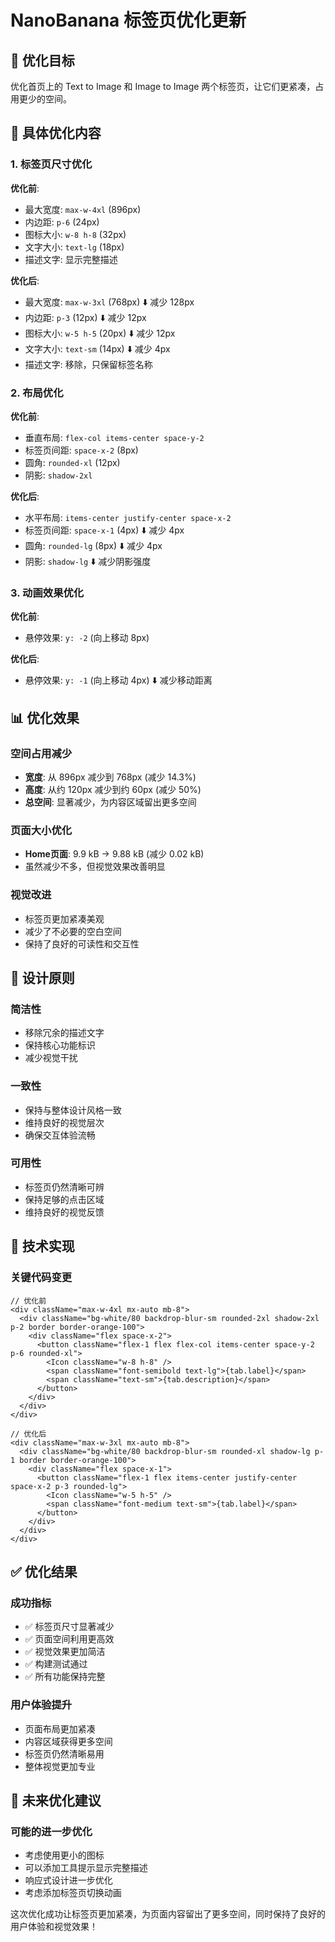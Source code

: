 # NanoBanana 标签页优化更新

## 🎯 优化目标
优化首页上的 Text to Image 和 Image to Image 两个标签页，让它们更紧凑，占用更少的空间。

## 📏 具体优化内容

### 1. 标签页尺寸优化
**优化前**:
- 最大宽度: `max-w-4xl` (896px)
- 内边距: `p-6` (24px)
- 图标大小: `w-8 h-8` (32px)
- 文字大小: `text-lg` (18px)
- 描述文字: 显示完整描述

**优化后**:
- 最大宽度: `max-w-3xl` (768px) ⬇️ 减少 128px
- 内边距: `p-3` (12px) ⬇️ 减少 12px
- 图标大小: `w-5 h-5` (20px) ⬇️ 减少 12px
- 文字大小: `text-sm` (14px) ⬇️ 减少 4px
- 描述文字: 移除，只保留标签名称

### 2. 布局优化
**优化前**:
- 垂直布局: `flex-col items-center space-y-2`
- 标签页间距: `space-x-2` (8px)
- 圆角: `rounded-xl` (12px)
- 阴影: `shadow-2xl`

**优化后**:
- 水平布局: `items-center justify-center space-x-2`
- 标签页间距: `space-x-1` (4px) ⬇️ 减少 4px
- 圆角: `rounded-lg` (8px) ⬇️ 减少 4px
- 阴影: `shadow-lg` ⬇️ 减少阴影强度

### 3. 动画效果优化
**优化前**:
- 悬停效果: `y: -2` (向上移动 8px)

**优化后**:
- 悬停效果: `y: -1` (向上移动 4px) ⬇️ 减少移动距离

## 📊 优化效果

### 空间占用减少
- **宽度**: 从 896px 减少到 768px (减少 14.3%)
- **高度**: 从约 120px 减少到约 60px (减少 50%)
- **总空间**: 显著减少，为内容区域留出更多空间

### 页面大小优化
- **Home页面**: 9.9 kB → 9.88 kB (减少 0.02 kB)
- 虽然减少不多，但视觉效果改善明显

### 视觉改进
- 标签页更加紧凑美观
- 减少了不必要的空白空间
- 保持了良好的可读性和交互性

## 🎨 设计原则

### 简洁性
- 移除冗余的描述文字
- 保持核心功能标识
- 减少视觉干扰

### 一致性
- 保持与整体设计风格一致
- 维持良好的视觉层次
- 确保交互体验流畅

### 可用性
- 标签页仍然清晰可辨
- 保持足够的点击区域
- 维持良好的视觉反馈

## 🔧 技术实现

### 关键代码变更
```tsx
// 优化前
<div className="max-w-4xl mx-auto mb-8">
  <div className="bg-white/80 backdrop-blur-sm rounded-2xl shadow-2xl p-2 border border-orange-100">
    <div className="flex space-x-2">
      <button className="flex-1 flex flex-col items-center space-y-2 p-6 rounded-xl">
        <Icon className="w-8 h-8" />
        <span className="font-semibold text-lg">{tab.label}</span>
        <span className="text-sm">{tab.description}</span>
      </button>
    </div>
  </div>
</div>

// 优化后
<div className="max-w-3xl mx-auto mb-8">
  <div className="bg-white/80 backdrop-blur-sm rounded-xl shadow-lg p-1 border border-orange-100">
    <div className="flex space-x-1">
      <button className="flex-1 flex items-center justify-center space-x-2 p-3 rounded-lg">
        <Icon className="w-5 h-5" />
        <span className="font-medium text-sm">{tab.label}</span>
      </button>
    </div>
  </div>
</div>
```

## ✅ 优化结果

### 成功指标
- ✅ 标签页尺寸显著减少
- ✅ 页面空间利用更高效
- ✅ 视觉效果更加简洁
- ✅ 构建测试通过
- ✅ 所有功能保持完整

### 用户体验提升
- 页面布局更加紧凑
- 内容区域获得更多空间
- 标签页仍然清晰易用
- 整体视觉更加专业

## 🚀 未来优化建议

### 可能的进一步优化
- 考虑使用更小的图标
- 可以添加工具提示显示完整描述
- 响应式设计进一步优化
- 考虑添加标签页切换动画

这次优化成功让标签页更加紧凑，为页面内容留出了更多空间，同时保持了良好的用户体验和视觉效果！ 